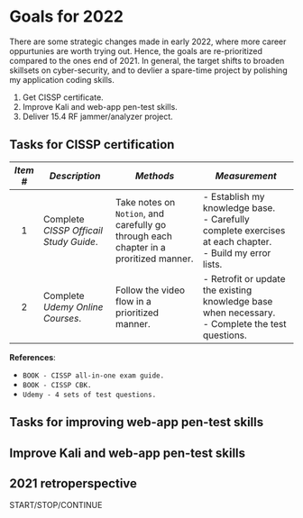 # Goals for 2022

There are some strategic changes made in early 2022, where more career oppurtunies are worth trying out. Hence, the goals are re-prioritized compared to the ones end of 2021. In general, the target shifts to broaden skillsets on cyber-security, and to devlier a spare-time project by polishing my application coding skills.

1. Get CISSP certificate.
2. Improve Kali and web-app pen-test skills.
3. Deliver 15.4 RF jammer/analyzer project.

## Tasks for CISSP certification

|  *Item #* | *Description*  | *Methods* | *Measurement* |
|:-:|-|-|-|
| 1 | Complete *CISSP Officail Study Guide*. | Take notes on `Notion`, and carefully go through each chapter in a proritized manner. | - Establish my knowledge base. <br> - Carefully complete exercises at each chapter. <br> - Build my error lists. |
| 2 | Complete *Udemy Online Courses*. | Follow the video flow in a prioritized manner. | - Retrofit or update the existing knowledge base when necessary. <br> - Complete the test questions. |

**References**: 
  - `BOOK - CISSP all-in-one exam guide.`
  - `BOOK - CISSP CBK.`
  - `Udemy - 4 sets of test questions.`

## Tasks for improving web-app pen-test skills


## Improve Kali and web-app pen-test skills


## 2021 retroperspective

START/STOP/CONTINUE
